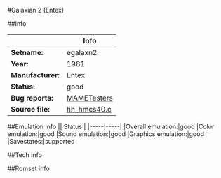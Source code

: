 #Galaxian 2 (Entex)

##Info

||Info|
|-----|-----|
|**Setname:**|egalaxn2
|**Year:**|1981
|**Manufacturer:**|Entex
|**Status:**|good
|**Bug reports:**|[MAMETesters](http://mametesters.org/view_all_set.php?type=1&temporary=y&search=hh_hmcs40.c)
|**Source file:**|[hh_hmcs40.c](https://github.com/mamedev/mame/blob/master/src/mess/drivers/hh_hmcs40.c)

##Emulation info
|| Status |
|-----|-----|
|Overall emulation:|good
|Color emulation:|good
|Sound emulation:|good
|Graphics emulation:|good
|Savestates:|supported

##Tech info

##Romset info

<!--- START OF EDITED COMMENT DO NOT TOUCH TEXT ABOVE-->
